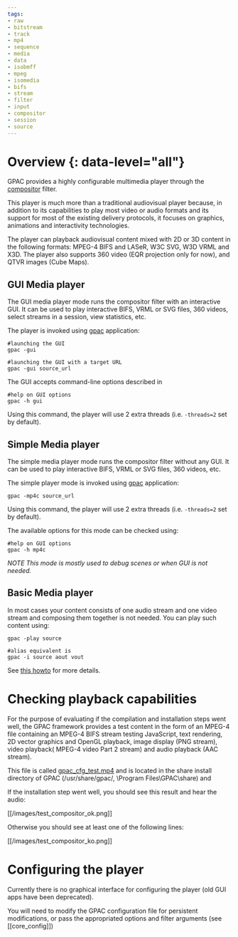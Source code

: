 ```yaml
---
tags:
- raw
- bitstream
- track
- mp4
- sequence
- media
- data
- isobmff
- mpeg
- isomedia
- bifs
- stream
- filter
- input
- compositor
- session
- source
---
```



# Overview {: data-level="all"}
GPAC provides a highly configurable multimedia player through the [compositor](compositor) filter.

This player is much more than a traditional audiovisual player because, in addition to its capabilities to play most video or audio formats and its support for most of the existing delivery protocols, it focuses on graphics, animations and interactivity technologies.

The player can playback audiovisual content mixed with 2D or 3D content in the following formats: MPEG-4 BIFS and LASeR, W3C SVG, W3D VRML and X3D. The player also supports 360 video (EQR projection only for now), and QTVR images (Cube Maps).


## GUI Media player

The GUI media player mode runs the compositor filter with an interactive GUI.
It can be used to play interactive BIFS, VRML or SVG files, 360 videos, select streams in a session, view statistics, etc.

The player is invoked using [gpac](gpac_general) application:

```
#launching the GUI
gpac -gui

#launching the GUI with a target URL
gpac -gui source_url

```

The GUI accepts command-line options described in 
```
#help on GUI options
gpac -h gui
```

Using this command, the player will use 2 extra threads (i.e. `-threads=2` set by default). 

## Simple Media player

The simple media player mode runs the compositor filter without any GUI. It can be used to play interactive BIFS, VRML or SVG files, 360 videos, etc.

The simple player mode is invoked using [gpac](gpac_general) application:

```gpac -mp4c source_url```

Using this command, the player will use 2 extra threads (i.e. `-threads=2` set by default). 

The available options for this mode can be checked using:

```
#help on GUI options
gpac -h mp4c
```

_NOTE This mode is mostly used to debug scenes or when GUI is not needed._


## Basic Media player

In most cases your content consists of one audio stream and one video stream and composing them together is not needed.
You can play such content using:
```
gpac -play source

#alias equivalent is
gpac -i source aout vout
```

See [this howto](filters-playback) for more details.
 
# Checking playback capabilities

For the purpose of evaluating if the compilation and installation steps went well, the GPAC framework provides a test content in the form of an MPEG-4 file containing an MPEG-4 BIFS stream testing JavaScript, text rendering, 2D vector graphics and OpenGL playback, image display (PNG stream), video playback( MPEG-4 video Part 2 stream) and audio playback (AAC stream).

This file is called [gpac_cfg_test.mp4](https://github.com/gpac/gpac/raw/filters/share/doc/gpac_cfg_test.mp4)  and is located in the share install directory of GPAC (/usr/share/gpac/, \Program Files\GPAC\share\) and 

If the installation step went well, you should see this result and hear the audio:

[[/images/test_compositor_ok.png]]

Otherwise you should see at least one of the following lines:

[[/images/test_compositor_ko.png]]

# Configuring the player
Currently there is no graphical interface for configuring the player (old GUI apps have been deprecated).

You will need to modify the GPAC configuration file for persistent modifications, or pass the appropriated options and filter arguments (see [[core_config]])


